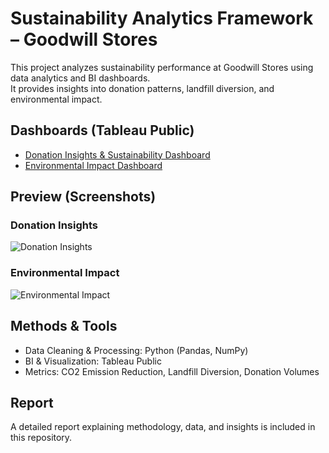 # Sustainability Analytics Framework – Goodwill Stores

This project analyzes sustainability performance at Goodwill Stores using data analytics and BI dashboards.  
It provides insights into donation patterns, landfill diversion, and environmental impact.  

## Dashboards (Tableau Public)

- [Donation Insights & Sustainability Dashboard](https://public.tableau.com/app/profile/noopura.vaidya/viz/DonationInsights_GoodwillStores/DONATIONINSIGHTSSUSTAINABILITYDASHBOARD)  
- [Environmental Impact Dashboard](https://public.tableau.com/app/profile/noopura.vaidya/viz/Environmentalmpact_GoodwillStores/Dashboard1)  

## Preview (Screenshots)

### Donation Insights
![Donation Insights](images/donation_insights.png)

### Environmental Impact
![Environmental Impact](images/environmental_impact.png)

## Methods & Tools
- Data Cleaning & Processing: Python (Pandas, NumPy)  
- BI & Visualization: Tableau Public  
- Metrics: CO2 Emission Reduction, Landfill Diversion, Donation Volumes  

## Report
A detailed report explaining methodology, data, and insights is included in this repository.  
